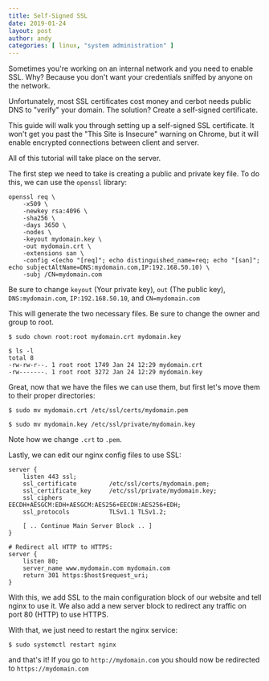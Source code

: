 ```yaml
---
title: Self-Signed SSL
date: 2019-01-24
layout: post
author: andy
categories: [ linux, "system administration" ] 
---
```


Sometimes you're working on an internal network and you need to enable SSL. Why? Because you don't want your credentials sniffed by anyone on the network.

Unfortunately, most SSL certificates cost money and cerbot needs public DNS to "verify" your domain.  The solution? Create a self-signed certificate.

This guide will walk you through setting up a self-signed SSL certificate. It won't get you past the "This Site is Insecure" warning on Chrome, but it will enable encrypted connections between client and server.

All of this tutorial will take place on the server.

The first step we need to take is creating a public and private key file. To do this, we can use the `openssl` library:

```
openssl req \
    -x509 \
    -newkey rsa:4096 \
    -sha256 \
    -days 3650 \
    -nodes \
    -keyout mydomain.key \
    -out mydomain.crt \
    -extensions san \
    -config <(echo "[req]"; echo distinguished_name=req; echo "[san]"; echo subjectAltName=DNS:mydomain.com,IP:192.168.50.10) \
    -subj /CN=mydomain.com
```

Be sure to change `keyout` (Your private key), `out` (The public key), `DNS:mydomain.com`, `IP:192.168.50.10`, and `CN=mydomain.com`

This will generate the two necessary files. Be sure to change the owner and group to root.

```
$ sudo chown root:root mydomain.crt mydomain.key

$ ls -l
total 8
-rw-rw-r--. 1 root root 1749 Jan 24 12:29 mydomain.crt
-rw-------. 1 root root 3272 Jan 24 12:29 mydomain.key
```

Great, now that we have the files we can use them, but first let's move them to their proper directories:

```
$ sudo mv mydomain.crt /etc/ssl/certs/mydomain.pem

$ sudo mv mydomain.key /etc/ssl/private/mydomain.key
```

Note how we change `.crt` to `.pem`.

Lastly, we can edit our nginx config files to use SSL:

```
server {
    listen 443 ssl;
    ssl_certificate         /etc/ssl/certs/mydomain.pem;
    ssl_certificate_key     /etc/ssl/private/mydomain.key;
    ssl_ciphers		        EECDH+AESGCM:EDH+AESGCM:AES256+EECDH:AES256+EDH;
    ssl_protocols           TLSv1.1 TLSv1.2;

    [ .. Continue Main Server Block .. ]
}

# Redirect all HTTP to HTTPS:
server {
    listen 80;
    server_name www.mydomain.com mydomain.com
    return 301 https:$host$request_uri;
}
```

With this, we add SSL to the main configuration block of our website and tell nginx to use it.  We also add a new server block to redirect any traffic on port 80 (HTTP) to use HTTPS.

With that, we just need to restart the nginx service:

```
$ sudo systemctl restart nginx
```

and that's it! If you go to `http://mydomain.com` you should now be redirected to `https://mydomain.com`
